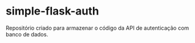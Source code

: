 # simple-flask-auth

Repositório criado para armazenar o código da API de 
autenticação com banco de dados.